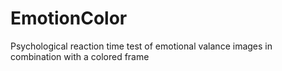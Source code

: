 # EmotionColor
Psychological reaction time test of emotional valance images in combination with a colored frame
